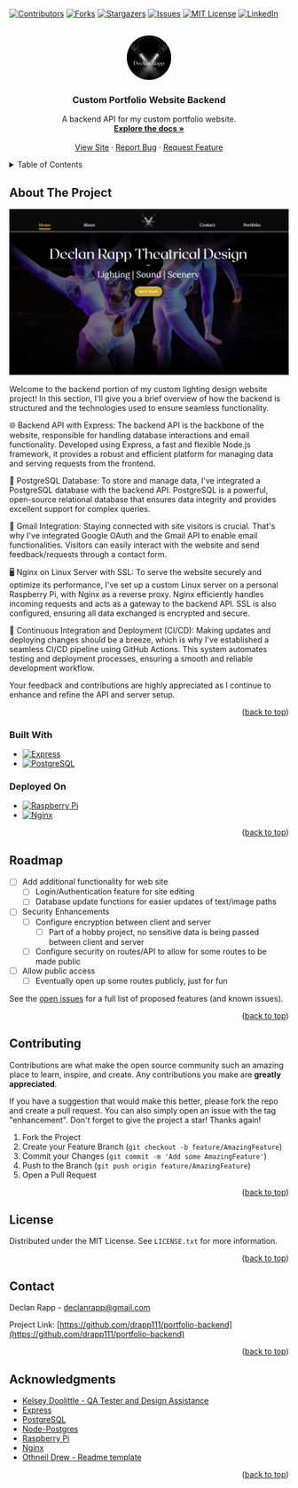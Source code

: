 <!-- Improved compatibility of back to top link: See: https://github.com/othneildrew/Best-README-Template/pull/73 -->
<a name="readme-top"></a>
<!--
*** Thanks for checking out the Best-README-Template. If you have a suggestion
*** that would make this better, please fork the repo and create a pull request
*** or simply open an issue with the tag "enhancement".
*** Don't forget to give the project a star!
*** Thanks again! Now go create something AMAZING! :D
-->



<!-- PROJECT SHIELDS -->
<!--
*** I'm using markdown "reference style" links for readability.
*** Reference links are enclosed in brackets [ ] instead of parentheses ( ).
*** See the bottom of this document for the declaration of the reference variables
*** for contributors-url, forks-url, etc. This is an optional, concise syntax you may use.
*** https://www.markdownguide.org/basic-syntax/#reference-style-links
-->
[![Contributors][contributors-shield]][contributors-url]
[![Forks][forks-shield]][forks-url]
[![Stargazers][stars-shield]][stars-url]
[![Issues][issues-shield]][issues-url]
[![MIT License][license-shield]][license-url]
[![LinkedIn][linkedin-shield]][linkedin-url]



<!-- PROJECT LOGO -->
<br />
<div align="center">
  <a href="https://github.com/drapp111/portfolio-backend">
    <img src="logo.png" alt="Logo" width="80" height="80">
  </a>

<h3 align="center">Custom Portfolio Website Backend</h3>

  <p align="center">
    A backend API for my custom portfolio website.
    <br />
    <a href="https://github.com/drapp111/portfolio-backend"><strong>Explore the docs »</strong></a>
    <br />
    <br />
    <a href="https://declanrappdesign.com">View Site</a>
    ·
    <a href="https://github.com/drapp111/portfolio-backend/issues">Report Bug</a>
    ·
    <a href="https://github.com/drapp111/portfolio-backend/issues">Request Feature</a>
  </p>
</div>



<!-- TABLE OF CONTENTS -->
<details>
  <summary>Table of Contents</summary>
  <ol>
    <li>
      <a href="#about-the-project">About The Project</a>
      <ul>
        <li><a href="#built-with">Built With</a></li>
        <li><a href="#deployed-on">Deployed On</a></li>
      </ul>
    </li>
    <li><a href="#roadmap">Roadmap</a></li>
    <li><a href="#contributing">Contributing</a></li>
    <li><a href="#license">License</a></li>
    <li><a href="#contact">Contact</a></li>
    <li><a href="#acknowledgments">Acknowledgments</a></li>
  </ol>
</details>



<!-- ABOUT THE PROJECT -->
## About The Project

[![Product Name Screen Shot][product-screenshot]](https://declanrappdesign.com)

Welcome to the backend portion of my custom lighting design website project! In this section, I'll give you a brief overview of how the backend is structured and the technologies used to ensure seamless functionality.

🌐 Backend API with Express:
The backend API is the backbone of the website, responsible for handling database interactions and email functionality. Developed using Express, a fast and flexible Node.js framework, it provides a robust and efficient platform for managing data and serving requests from the frontend.

💾 PostgreSQL Database:
To store and manage data, I've integrated a PostgreSQL database with the backend API. PostgreSQL is a powerful, open-source relational database that ensures data integrity and provides excellent support for complex queries.

📧 Gmail Integration:
Staying connected with site visitors is crucial. That's why I've integrated Google OAuth and the Gmail API to enable email functionalities. Visitors can easily interact with the website and send feedback/requests through a contact form.

🖥️ Nginx on Linux Server with SSL:
To serve the website securely and optimize its performance, I've set up a custom Linux server on a personal Raspberry Pi, with Nginx as a reverse proxy. Nginx efficiently handles incoming requests and acts as a gateway to the backend API. SSL is also configured, ensuring all data exchanged is encrypted and secure.

🔁 Continuous Integration and Deployment (CI/CD):
Making updates and deploying changes should be a breeze, which is why I've established a seamless CI/CD pipeline using GitHub Actions. This system automates testing and deployment processes, ensuring a smooth and reliable development workflow.

Your feedback and contributions are highly appreciated as I continue to enhance and refine the API and server setup.

<p align="right">(<a href="#readme-top">back to top</a>)</p>



### Built With

* [![Express][Express.js]][Express-url]
* [![PostgreSQL][Postgres]][Postgres-url]

### Deployed On

* [![Raspberry Pi][Pi]][Pi-url]
* [![Nginx][Nginx]][Nginx-url]

<p align="right">(<a href="#readme-top">back to top</a>)</p>

<!-- ROADMAP -->
## Roadmap

- [ ] Add additional functionality for web site
    - [ ] Login/Authentication feature for site editing
    - [ ] Database update functions for easier updates of text/image paths
- [ ] Security Enhancements
    - [ ] Configure encryption between client and server
        - [ ] Part of a hobby project, no sensitive data is being passed between client and server
    - [ ] Configure security on routes/API to allow for some routes to be made public
- [ ] Allow public access
    - [ ] Eventually open up some routes publicly, just for fun

See the [open issues](https://github.com/drapp111/portfolio-backend/issues) for a full list of proposed features (and known issues).

<p align="right">(<a href="#readme-top">back to top</a>)</p>



<!-- CONTRIBUTING -->
## Contributing

Contributions are what make the open source community such an amazing place to learn, inspire, and create. Any contributions you make are **greatly appreciated**.

If you have a suggestion that would make this better, please fork the repo and create a pull request. You can also simply open an issue with the tag "enhancement".
Don't forget to give the project a star! Thanks again!

1. Fork the Project
2. Create your Feature Branch (`git checkout -b feature/AmazingFeature`)
3. Commit your Changes (`git commit -m 'Add some AmazingFeature'`)
4. Push to the Branch (`git push origin feature/AmazingFeature`)
5. Open a Pull Request

<p align="right">(<a href="#readme-top">back to top</a>)</p>



<!-- LICENSE -->
## License

Distributed under the MIT License. See `LICENSE.txt` for more information.

<p align="right">(<a href="#readme-top">back to top</a>)</p>



<!-- CONTACT -->
## Contact

Declan Rapp - declanrapp@gmail.com

Project Link: [https://github.com/drapp111/portfolio-backend](https://github.com/drapp111/portfolio-backend)

<p align="right">(<a href="#readme-top">back to top</a>)</p>



<!-- ACKNOWLEDGMENTS -->
## Acknowledgments

* [Kelsey Doolittle - QA Tester and Design Assistance](https://www.linkedin.com/in/kelsey-doolittle)
* [Express](https://expressjs.com/)
* [PostgreSQL](https://www.postgresql.org/docs/)
* [Node-Postgres](https://node-postgres.com/)
* [Raspberry Pi](https://www.raspberrypi.com/documentation/)
* [Nginx](https://docs.nginx.com/)
* [Othneil Drew - Readme template](https://github.com/othneildrew/Best-README-Template/tree/master)


<p align="right">(<a href="#readme-top">back to top</a>)</p>



<!-- MARKDOWN LINKS & IMAGES -->
<!-- https://www.markdownguide.org/basic-syntax/#reference-style-links -->
[contributors-shield]: https://img.shields.io/github/contributors/drapp111/portfolio-backend.svg?style=for-the-badge
[contributors-url]: https://github.com/drapp111/portfolio-backend/graphs/contributors
[forks-shield]: https://img.shields.io/github/forks/drapp111/portfolio-backend.svg?style=for-the-badge
[forks-url]: https://github.com/drapp111/portfolio-backend/network/members
[stars-shield]: https://img.shields.io/github/stars/drapp111/portfolio-backend.svg?style=for-the-badge
[stars-url]: https://github.com/drapp111/portfolio-backend/stargazers
[issues-shield]: https://img.shields.io/github/issues/drapp111/portfolio-backend.svg?style=for-the-badge
[issues-url]: https://github.com/drapp111/portfolio-backend/issues
[license-shield]: https://img.shields.io/github/license/drapp111/portfolio-backend.svg?style=for-the-badge
[license-url]: https://github.com/drapp111/portfolio-backend/LICENSE.txt
[linkedin-shield]: https://img.shields.io/badge/-LinkedIn-black.svg?style=for-the-badge&logo=linkedin&colorB=555
[linkedin-url]: https://linkedin.com/in/declanrapp
[product-screenshot]: site-screenshot.png
[Express.js]: https://img.shields.io/badge/Express-20232A?style=for-the-badge&logo=express&logoColor=white
[Express-url]: https://expressjs.com/
[Postgres]: https://img.shields.io/badge/Postgres-20232A?style=for-the-badge&logo=postgresql&logoColor=61DAFB
[Postgres-url]: https://www.postgresql.org/docs/
[Pi]: https://img.shields.io/badge/Raspberry_Pi-20232A?style=for-the-badge&logo=raspberrypi&logoColor=c7053d
[Pi-url]: https://www.raspberrypi.com/documentation/
[Nginx]: https://img.shields.io/badge/Nginx-20232A?style=for-the-badge&logo=nginx&logoColor=009900
[Nginx-url]: https://docs.nginx.com/
